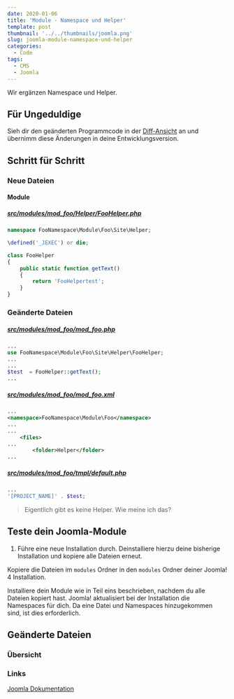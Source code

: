 ```yaml
---
date: 2020-01-06
title: 'Module - Namespace und Helper'
template: post
thumbnail: '../../thumbnails/joomla.png'
slug: joomla-module-namespace-und-helper
categories:
  - Code
tags:
  - CMS
  - Joomla
---
```


Wir ergänzen Namespace und Helper.

## Für Ungeduldige

Sieh dir den geänderten Programmcode in der [Diff-Ansicht](https://github.com/astridx/boilerplate/compare/t31...t32) an und übernimm diese Änderungen in deine Entwicklungsversion.

## Schritt für Schritt

### Neue Dateien

#### Module

##### [src/modules/mod_foo/Helper/FooHelper.php](https://github.com/astridx/boilerplate/blob/13117ebddfc12db184cd96f3f4db1c794bfa735b/src/modules/mod_foo/Helper/FooHelper.php)

```php
namespace FooNamespace\Module\Foo\Site\Helper;

\defined('_JEXEC') or die;

class FooHelper
{
  	public static function getText()
	{
		return 'FooHelpertest';
	}
}
```

### Geänderte Dateien

##### [src/modules/mod_foo/mod_foo.php](https://github.com/astridx/boilerplate/blob/13117ebddfc12db184cd96f3f4db1c794bfa735b/src/modules/mod_foo/mod_foo.php)

```php
...
use FooNamespace\Module\Foo\Site\Helper\FooHelper;
...
...
$test  = FooHelper::getText();
...

```

##### [src/modules/mod_foo/mod_foo.xml](https://github.com/astridx/boilerplate/blob/13117ebddfc12db184cd96f3f4db1c794bfa735b/src/modules/mod_foo/mod_foo.xml)

```xml
...
<namespace>FooNamespace\Module\Foo</namespace>
...
...
	<files>
...
		<folder>Helper</folder>
...
```

##### [src/modules/mod_foo/tmpl/default.php](https://github.com/astridx/boilerplate/blob/13117ebddfc12db184cd96f3f4db1c794bfa735b/src/modules/mod_foo/tmpl/default.php)

```php
...
'[PROJECT_NAME]' . $test;
```

> Eigentlich gibt es keine Helper. Wie meine ich das?

## Teste dein Joomla-Module

1. Führe eine neue Installation durch. Deinstalliere hierzu deine bisherige Installation und kopiere alle Dateien erneut.

Kopiere die Dateien im `modules` Ordner in den `modules` Ordner deiner Joomla! 4 Installation.

Installiere dein Module wie in Teil eins beschrieben, nachdem du alle Dateien kopiert hast. Joomla! aktualisiert bei der Installation die Namespaces für dich. Da eine Datei und Namespaces hinzugekommen sind, ist dies erforderlich.

## Geänderte Dateien

### Übersicht

### Links

[Joomla Dokumentation](https://docs.joomla.org/J4.x:Creating_a_Simple_Module/de)
